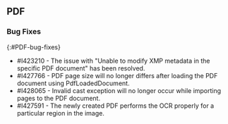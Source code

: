 ## PDF

### Bug Fixes 
{:#PDF-bug-fixes} 

* \#I423210 -   The issue with "Unable to modify XMP metadata in the specific PDF document" has been resolved. 
* \#I427766 -   PDF page size will no longer differs after loading the PDF document using PdfLoadedDocument. 
* \#I428065 -   Invalid cast exception will no longer occur while importing pages to the PDF document.
* \#I427591 -   The newly created PDF performs the OCR properly for a particular region in the image. 

